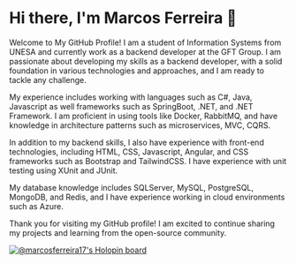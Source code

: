 # Hi there, I'm Marcos Ferreira 👋
Welcome to My GitHub Profile!
I am a student of Information Systems from UNESA and currently work as a backend developer at the GFT Group. I am passionate about developing my skills as a backend developer, with a solid foundation in various technologies and approaches, and I am ready to tackle any challenge.

My experience includes working with languages such as C#, Java, Javascript as well frameworks such as SpringBoot, .NET, and .NET Framework. I am proficient in using tools like Docker, RabbitMQ, and have knowledge in architecture patterns such as microservices, MVC, CQRS.

In addition to my backend skills, I also have experience with front-end technologies, including HTML, CSS, Javascript, Angular, and CSS frameworks such as Bootstrap and TailwindCSS. I have experience with unit testing using XUnit and JUnit.

My database knowledge includes SQLServer, MySQL, PostgreSQL, MongoDB, and Redis, and I have experience working in cloud environments such as Azure.

Thank you for visiting my GitHub profile! I am excited to continue sharing my projects and learning from the open-source community.
<br/>  

[![@marcosferreira17's Holopin board](https://holopin.me/marcosferreira17)](https://holopin.io/@marcosferreira17)
